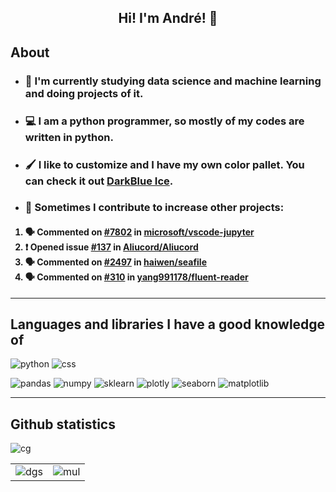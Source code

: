 <h2 align="center">Hi! I'm André! 👋</h2>

## About
* ### 📘 I'm currently studying data science and machine learning and doing projects of it.
* ### 💻 I am a python programmer, so mostly of my codes are written in python.
* ### 🖌️ I like to customize and I have my own color pallet. You can check it out [DarkBlue Ice](https://github.com/DarkBlue-Ice/DarkBlue-Ice).
* ### 📄 Sometimes I contribute to increase other projects:

<h4>

<!--START_SECTION:activity-->
1. 🗣 Commented on [#7802](https://github.com/microsoft/vscode-jupyter/issues/7802) in [microsoft/vscode-jupyter](https://github.com/microsoft/vscode-jupyter)
2. ❗️ Opened issue [#137](https://github.com/Aliucord/Aliucord/issues/137) in [Aliucord/Aliucord](https://github.com/Aliucord/Aliucord)
3. 🗣 Commented on [#2497](https://github.com/haiwen/seafile/issues/2497) in [haiwen/seafile](https://github.com/haiwen/seafile)
4. 🗣 Commented on [#310](https://github.com/yang991178/fluent-reader/issues/310) in [yang991178/fluent-reader](https://github.com/yang991178/fluent-reader)
<!--END_SECTION:activity-->
  
</h4>

---

## Languages and libraries I have a good knowledge of

![python](https://img.shields.io/badge/python-ffd040?&style=for-the-badge&logo=python&logoColor=blue)
![css](https://img.shields.io/badge/css-006ebd?&style=for-the-badge&logo=CSS3&logoColor=white)

![pandas](https://img.shields.io/badge/pandas-130654?&style=for-the-badge&logo=pandas&logoColor=white)
![numpy](https://img.shields.io/badge/numpy-4dabcf?&style=for-the-badge&logo=numpy&logoColor=white)
![sklearn](https://img.shields.io/badge/sklearn-ec9c4b?&style=for-the-badge&logo=scikit-learn&logoColor=white)
![plotly](https://img.shields.io/badge/plotly-3f4f75?&style=for-the-badge&logo=plotly&logoColor=white)
![seaborn](https://img.shields.io/badge/seaborn-5c7da2?&style=for-the-badge&logo=python&logoColor=white)
![matplotlib](https://img.shields.io/badge/matplotlib-11557c?&style=for-the-badge&logo=python&logoColor=white)

---

## Github statistics

![cg](https://contrigraph2.herokuapp.com/graph?username=Dedsd&hide_border=true&area=true&bg_color=2A2F3B&color=AEBBD2&line=C3D6F9&point=AEBBD2)

| | |
|--------|-------|
|![dgs](https://github-readme-stats.vercel.app/api?username=Dedsd&show_icons=true&title_color=AEBBD2&text_color=C3D6F9&icon_color=919DB3&bg_color=2A2F3B&border_radius=30&count_private=true)|![mul](https://github-readme-stats.vercel.app/api/top-langs/?username=Dedsd&layout=compact&title_color=AEBBD2&text_color=C3D6F9&icon_color=919DB3&bg_color=2A2F3B&border_radius=30&exclude_repo=TaskManager-Python-Flask)
